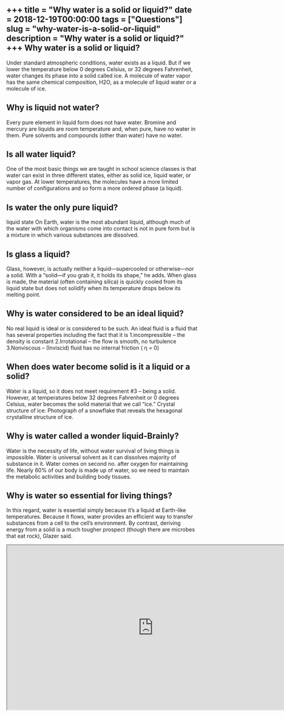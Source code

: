 +++
title = "Why water is a solid or liquid?"
date = 2018-12-19T00:00:00
tags = ["Questions"]
slug = "why-water-is-a-solid-or-liquid"
description = "Why water is a solid or liquid?"
+++
Why water is a solid or liquid?
-------------------------------

Under standard atmospheric conditions, water exists as a liquid. But if we lower the temperature below 0 degrees Celsius, or 32 degrees Fahrenheit, water changes its phase into a solid called ice. A molecule of water vapor has the same chemical composition, H2O, as a molecule of liquid water or a molecule of ice.

Why is liquid not water?
------------------------

Every pure element in liquid form does not have water. Bromine and mercury are liquids are room temperature and, when pure, have no water in them. Pure solvents and compounds (other than water) have no water.

Is all water liquid?
--------------------

One of the most basic things we are taught in school science classes is that water can exist in three different states, either as solid ice, liquid water, or vapor gas. At lower temperatures, the molecules have a more limited number of configurations and so form a more ordered phase (a liquid).

Is water the only pure liquid?
------------------------------

liquid state On Earth, water is the most abundant liquid, although much of the water with which organisms come into contact is not in pure form but is a mixture in which various substances are dissolved.

Is glass a liquid?
------------------

Glass, however, is actually neither a liquid—supercooled or otherwise—nor a solid. With a “solid—if you grab it, it holds its shape,” he adds. When glass is made, the material (often containing silica) is quickly cooled from its liquid state but does not solidify when its temperature drops below its melting point.

Why is water considered to be an ideal liquid?
----------------------------------------------

No real liquid is ideal or is considered to be such. An ideal fluid is a fluid that has several properties including the fact that it is 1.incompressible – the density is constant 2.Irrotational – the flow is smooth, no turbulence 3.Nonviscous – (Inviscid) fluid has no internal friction ( η = 0)

When does water become solid is it a liquid or a solid?
-------------------------------------------------------

Water is a liquid, so it does not meet requirement #3 – being a solid. However, at temperatures below 32 degrees Fahrenheit or 0 degrees Celsius, water becomes the solid material that we call “ice.” Crystal structure of ice: Photograph of a snowflake that reveals the hexagonal crystalline structure of ice.

Why is water called a wonder liquid-Brainly?
--------------------------------------------

Water is the necessity of life, without water survival of living things is impossible. Water is universal solvent as it can dissolves majority of substance in it. Water comes on second no. after oxygen for maintaining life. Nearly 60% of our body is made up of water, so we need to maintain the metabolic activities and building body tissues.

Why is water so essential for living things?
--------------------------------------------

In this regard, water is essential simply because it’s a liquid at Earth-like temperatures. Because it flows, water provides an efficient way to transfer substances from a cell to the cell’s environment. By contrast, deriving energy from a solid is a much tougher prospect (though there are microbes that eat rock), Glazer said.

<iframe allow="accelerometer; autoplay; clipboard-write; encrypted-media; gyroscope; picture-in-picture" allowfullscreen="" class="__youtube_prefs__  epyt-is-override  no-lazyload" data-no-lazy="1" data-origheight="433" data-origwidth="770" data-skipgform_ajax_framebjll="" height="433" id="_ytid_15640" loading="lazy" src="https://www.youtube.com/embed/h5yIJXdItgo?enablejsapi=1&autoplay=0&cc_load_policy=0&cc_lang_pref=&iv_load_policy=1&loop=0&modestbranding=0&rel=1&fs=1&playsinline=0&autohide=2&theme=dark&color=red&controls=1&" title="YouTube player" width="770"></iframe>
